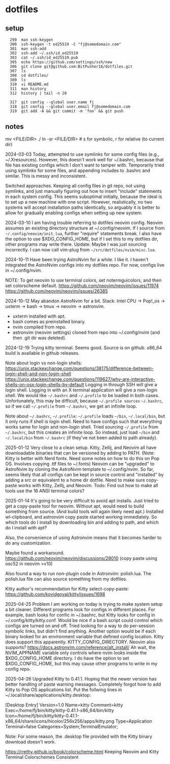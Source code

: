 # dotfiles

## setup

```
  299  man ssh-keygen
  300  ssh-keygen -t ed25519 -C "fj@somedomain.com"
  301  man ssh-add
  302  ssh-add ~/.ssh/id_ed25519
  303  cat ~/.ssh/id_ed25519.pub 
  305  echo https://github.com/settings/ssh/new
  306  git clone git@github.com:BitPusher16/dotfiles.git
  307  ls
  308  cd dotfiles/
  309  ls
  310  vi README.md 
  311  man history 
  312  history | tail -n 20

  317  git config --global user.name fj
  318  git config --global user.email fj@somedomain.com
  319  git add -A && git commit -m 'foo' && git push
```



## notes

mv <FILE/DIR> ./
ln -sr <FILE/DIR> <LINK> # s for symbolic, r for relative (to current dir)

2024-03-03
Today, attempted to use symlinks for some config files (e.g., ~/.Xresources).
However, this doesn't work well for ~/.bashrc, because that file has existing configs
which I don't want to tamper with.
Temporarily tried using symlinks for some files, and appending includes to .bashrc and similar.
This is messy and inconsistent.

Switched approaches. Keeping all config files in git repo, not using symlinks,
and just manually figuring out how to insert "include" statements in each system config.
This seems suboptimal initially, because the ideal is to set up a new machine with one script.
However, realistically, no two systems will accept installation paths identically,
so arguably it is better to allow for gradually enabling configs when setting up new system.

2024-03-10
I am having trouble referring to dotfiles neovim config.
Neovim assumes an existing directory structure at ~/.config/neovim.
If I source from `~/.config/neovim/init.lua`, further "require" statements break.
I also have the option to use $XDG_CONFIG_HOME,
but if I set this to my dotfiles dir, other programs may write there.
Update: Maybe I was just sourcing incorrectly.
I can now call vim-plug from `~/src/dotfiles/nvim/misc.lua`.

2024-10-11
Have been trying AstroNvim for a while. I like it.
I haven't integrated the AstroNvim configs into my dotfiles repo.
For now, configs live in ~/.config/nvim.

NOTE: To get neovim to use terminal colors, set notermguicolors, and then set colorscheme default.
https://github.com/neovim/neovim/issues/11974
https://github.com/neovim/neovim/issues/26385


2024-10-12
May abandon AstroNvim for a bit.
Stack: Intel CPU -> Pop!_os -> uxterm -> bash -> tmux -> neovim -> astronvim.

- uxterm installed with apt.
- bash comes as preinstalled binary.
- nvim compiled from repo.
- astronvim (neovim settings) cloned from repo into ~/.config/nvim (and then .git dir was deleted).

2024-12-19
Trying kitty terminal. Seems good. Source is on github. x86_64 build is available in github releases.

Note about login vs non-login shells:
https://unix.stackexchange.com/questions/38175/difference-between-login-shell-and-non-login-shell
https://unix.stackexchange.com/questions/119627/why-are-interactive-shells-on-osx-login-shells-by-default
Logging in through SSH will give a login shell. Logging in with an X terminal application will give a non-login shell.
We would like `~/.bashrc` and `~/.profile` to be loaded in both cases.
Unfortunately, this may be difficult, because `~/.profile sources` `~/.bashrc`,
so if we call `~/.profile` from `~/.bashrc`, we get an infinite loop.

Note about `~/.bashrc`, `~/.profile`:
`~/.profile` loads `~/bin`, `~/.local/bin`, but it only runs if shell is login shell.
Need to have configs such that everything works same for login and non-login shell.
Tried sourcing `~/.profile` from `~/.bashrc`, but this creates an infinite loop.
So instead, just load `~/bin` and `~/.local/bin` from `~/.bashrc` 
(if they've not been added to path already).

2025-01-12
Very close to a clean setup.
Kitty, Zellij, and Neovim all have downloadable binaries that can be versioned by adding to PATH.
(Note: Kitty is better with Nerd fonts. Need some notes on how to do this on Pop OS. Involves copying .ttf files to ~/.fonts)
Neovim can be "upgraded" to AstroNvim by cloning the AstroNvim template to ~/.config/nvim.
So far, seems likely that all configs can be kept in source control and "installed" by adding a src or equivalent to a home dir dotfile.
Need to make sure copy-paste works with Kitty, Zellij, and Neovim.
Todo: Find out how to make all tools use the 16 ANSI terminal colors?

2025-01-14
It's going to be very difficult to avoid apt installs.
Just tried to get a copy-paste tool for neovim. 
Without apt, would need to build something from source. (And build tools will again likely need apt.)
Installed wl-clipboard, and astronvim copy paste started working immediately.
So which tools do I install by downloading bin and adding to path, and which do I install with apt?

Also, the convenience of using Astronvim means that it becomes harder to do any customization.

Maybe found a workaround.
https://github.com/neovim/neovim/discussions/28010
(copy paste using osc52 in neovim >v10)

Also found a way to run non-plugin code in Astronvim: polish.lua.
The polish.lua file can also source something from my dotfiles.

Kitty author's recommendation for Kitty select-copy-paste:
https://github.com/kovidgoyal/kitty/issues/1698

2025-04-25
Problem I am working on today is trying to make system setup a bit cleaner.
Different programs look for configs in different places.
For example, bash looks for confic in ~/.bashrc, but Kitty looks for config in ~/.config/kitty/kitty.conf.
Would be nice if a bash script could control which configs are turned on and off.
Tried looking for a way to do per-session symbolic links, but didn't find anything.
Another option would be if each binary looked for an environment variable that defined config location.
Kitty does support this apparently. KITTY_CONFIG_DIRECTORY.
Neovim also supports? https://docs.astronvim.com/reference/alt_install/
Ah wait, the NVIM_APPNAME variable only controls where nvim looks inside the $XDG_CONFIG_HOME directory.
I do have the option to set $XDG_CONFIG_HOME, but this may cause other programs to write in my config repo.

2025-04-26
Upgraded Kitty to 0.41.1. Hoping that the newer version has better handling of paste warning messages.
Completely forgot how to add Kitty to Pop OS applications list.
Put the follwing lines in ~/.local/share/applications/kitty.desktop:

[Desktop Entry]
Version=1.0
Name=kitty
Comment=kitty
Exec=/home/fj/bin/kitty/kitty-0.41.1-x86_64/bin/kitty
Icon=/home/fj/bin/kitty/kitty-0.41.1-x86_64/share/icons/hicolor/256x256/apps/kitty.png
Type=Application
Terminal=false
Categories=System;TerminalEmulator;

Note: For some reason, the .desktop file provided with the Kitty binary download doesn't work.

https://rrethy.github.io/book/colorscheme.html
Keeping Neovim and Kitty Terminal Colorschemes Consistent
